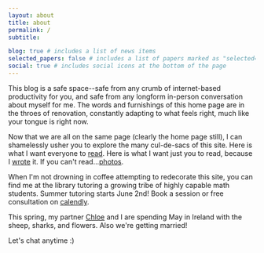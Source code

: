 ```yaml
---
layout: about
title: about
permalink: /
subtitle:

blog: true # includes a list of news items
selected_papers: false # includes a list of papers marked as "selected={true}"
social: true # includes social icons at the bottom of the page
---
```


This blog is a safe space--safe from any crumb of internet-based productivity for you, and safe from any longform in-person conversation about myself for me. The words and furnishings of this home page are in the throes of renovation, constantly adapting to what feels right, much like your tongue is right now.

Now that we are all on the same page (clearly the home page still), I can shamelessly usher you to explore the many cul-de-sacs of this site. Here is what I want everyone to [read](/reads). Here is what I want just you to read, because I [wrote](/blog/) it. If you can't read...[photos](https://www.icloud.com/sharedalbum/#B0iJtdOXmkYghC).

When I'm not drowning in coffee attempting to redecorate this site, you can find me at the library tutoring a growing tribe of highly capable math students. Summer tutoring starts June 2nd! Book a session or free consultation on [calendly](https://www.calendly.com/tutorwiththurman).

This spring, my partner [Chloe](https://www.instagram.com/chloexavery) and I are spending May in Ireland with the sheep, sharks, and flowers. Also we're getting married!

Let's chat anytime :) 
